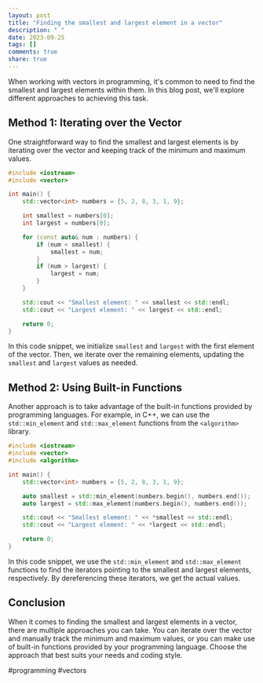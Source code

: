 ```yaml
---
layout: post
title: "Finding the smallest and largest element in a vector"
description: " "
date: 2023-09-25
tags: []
comments: true
share: true
---
```


When working with vectors in programming, it's common to need to find the smallest and largest elements within them. In this blog post, we'll explore different approaches to achieving this task.

## Method 1: Iterating over the Vector

One straightforward way to find the smallest and largest elements is by iterating over the vector and keeping track of the minimum and maximum values.

```cpp
#include <iostream>
#include <vector>

int main() {
    std::vector<int> numbers = {5, 2, 8, 3, 1, 9};

    int smallest = numbers[0];
    int largest = numbers[0];

    for (const auto& num : numbers) {
        if (num < smallest) {
            smallest = num;
        }
        if (num > largest) {
            largest = num;
        }
    }

    std::cout << "Smallest element: " << smallest << std::endl;
    std::cout << "Largest element: " << largest << std::endl;

    return 0;
}
```

In this code snippet, we initialize `smallest` and `largest` with the first element of the vector. Then, we iterate over the remaining elements, updating the `smallest` and `largest` values as needed.

## Method 2: Using Built-in Functions

Another approach is to take advantage of the built-in functions provided by programming languages. For example, in C++, we can use the `std::min_element` and `std::max_element` functions from the `<algorithm>` library.

```cpp
#include <iostream>
#include <vector>
#include <algorithm>

int main() {
    std::vector<int> numbers = {5, 2, 8, 3, 1, 9};

    auto smallest = std::min_element(numbers.begin(), numbers.end());
    auto largest = std::max_element(numbers.begin(), numbers.end());

    std::cout << "Smallest element: " << *smallest << std::endl;
    std::cout << "Largest element: " << *largest << std::endl;

    return 0;
}
```

In this code snippet, we use the `std::min_element` and `std::max_element` functions to find the iterators pointing to the smallest and largest elements, respectively. By dereferencing these iterators, we get the actual values.

## Conclusion

When it comes to finding the smallest and largest elements in a vector, there are multiple approaches you can take. You can iterate over the vector and manually track the minimum and maximum values, or you can make use of built-in functions provided by your programming language. Choose the approach that best suits your needs and coding style.

#programming #vectors